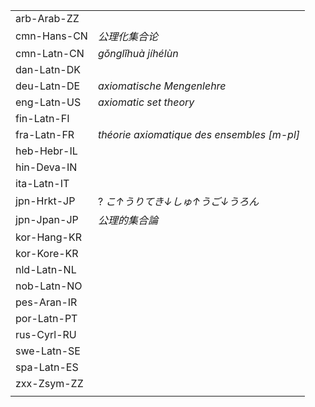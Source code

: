 | | |
|-|-|
| arb-Arab-ZZ |  |
| cmn-Hans-CN | _公理化集合论_ |
| cmn-Latn-CN | _gǒnglǐhuà jíhélùn_ |
| dan-Latn-DK |  |
| deu-Latn-DE | _axiomatische Mengenlehre_ |
| eng-Latn-US | _axiomatic set theory_ |
| fin-Latn-FI |  |
| fra-Latn-FR | _théorie axiomatique des ensembles [m-pl]_ |
| heb-Hebr-IL |  |
| hin-Deva-IN |  |
| ita-Latn-IT |  |
| jpn-Hrkt-JP | ? _こ↑うりてき↓しゅ↑うご↓うろん_ |
| jpn-Jpan-JP | _公理的集合論_ |
| kor-Hang-KR |  |
| kor-Kore-KR |  |
| nld-Latn-NL |  |
| nob-Latn-NO |  |
| pes-Aran-IR |  |
| por-Latn-PT |  |
| rus-Cyrl-RU |  |
| swe-Latn-SE |  |
| spa-Latn-ES |  |
| zxx-Zsym-ZZ |  |
|  |  |
